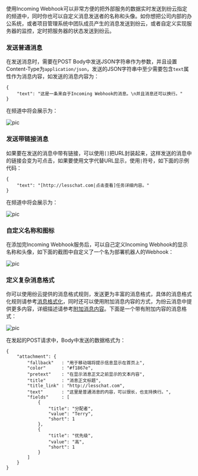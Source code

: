 使用Incoming Webhook可以非常方便的把外部服务的数据实时发送到纷云指定的频道中，同时你也可以自定义消息发送者的名称和头像。如你想把公司内部的办公系统，或者项目管理系统中团队成员产生的消息发送到纷云，或者自定义实现服务器的监控，定时把服务器的状态发送到纷云。

### 发送普通消息
在发送消息时，需要在POST Body中发送JSON字符串作为参数，并且设置Content-Type为`application/json`，发送的JSON字符串中至少需要包含`text`属性作为消息内容，如发送的消息内容为：
```
{
    "text": "这是一条来自于Incoming Webhook的消息。\n并且消息还可以换行。"
}
```
在频道中将会展示为：

![pic](/img/api_incoming_01.png)

### 发送带链接消息
如果要在发送的消息中带有链接，可以使用`[]`把URL封装起来，这样发送的消息中的链接会变为可点击，如果要使用文字代替URL显示，使用`|`符号，如下面的示例代码：
```
{
    "text": "[http://lesschat.com|点击查看]任务详细内容。"
}
```
在频道中将会展示为：

![pic](/img/api_incoming_02.png)

### 自定义名称和图标
在添加完Incoming Webhook服务后，可以自己定义Incoming Webhook的显示名称和头像，如下面的截图中自定义了一个名为部署机器人的Webhook：

![pic](/img/api_incoming_03.png)

### 定义复杂消息格式
你可以使用纷云提供的消息格式规则，发送更为丰富的消息格式，具体的消息格式化规则请参考[消息格式化](/doc/formatting)，同时还可以使用附加消息内容的方式，为纷云消息中提供更多内容，详细描述请参考[附加消息内容](/doc/attachments)。下面是一个带有附加内容的消息格式：

![pic](/img/api_incoming_04.png)

在发起的POST请求中，Body中发送的数据格式为：
```
{
	"attachment": {
	    "fallback"   : "用于移动端将提示信息显示在首页上",
	    "color"      : "#f1867e",
	    "pretext"    : "在显示消息正文之前显示的文本内容",
	    "title"      : "消息正文标题",
	    "title_link" : "http://lesschat.com",
	    "text"       : "这里是普通消息的内容，可以很长，也支持换行。",
	    "fields"     : [
	        {
	            "title": "分配者",
	            "value": "Terry",
	            "short": 1
	        },
	        {
	            "title": "优先级",
	            "value": "高",
	            "short": 1
	        }
	    ]
	}
}
```
